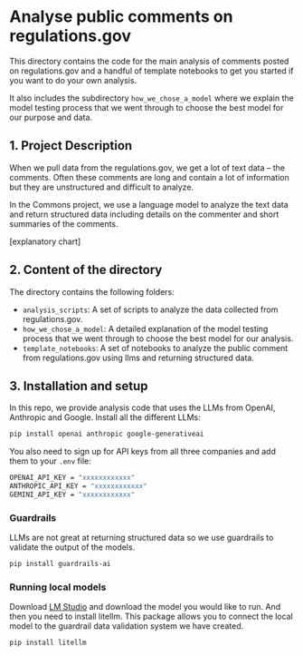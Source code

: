 # Analyse public comments on regulations.gov

This directory contains the code for the main analysis of comments posted on regulations.gov and a handful of template notebooks to get you started if you want to do your own analysis.

It also includes the subdirectory `how_we_chose_a_model` where we explain the model testing process that we went through to choose the best model for our purpose and data.

## 1. Project Description

When we pull data from the regulations.gov, we get a lot of text data – the comments. Often these comments are long and contain a lot of information but they are unstructured and difficult to analyze. 

In the Commons project, we use a language model to analyze the text data and return structured data including details on the commenter and short summaries of the comments.

[explanatory chart]

## 2. Content of the directory
The directory contains the following folders:
- `analysis_scripts`: A set of scripts to analyze the data collected from regulations.gov.
- `how_we_chose_a_model`: A detailed explanation of the model testing process that we went through to choose the best model for our analysis. 
- `template_notebooks`: A set of notebooks to analyze the public comment from regulations.gov using llms and returning structured data.

## 3. Installation and setup

In this repo, we provide analysis code that uses the LLMs from OpenAI, Anthropic and Google. Install all the different LLMs:

```bash
pip install openai anthropic google-generativeai
```
You also need to sign up for API keys from all three companies and add them to your `.env` file:

```bash
OPENAI_API_KEY = "xxxxxxxxxxxx"
ANTHROPIC_API_KEY = "xxxxxxxxxxxx"
GEMINI_API_KEY = "xxxxxxxxxxxx"
```

### Guardrails

LLMs are not great at returning structured data so we use guardrails to validate the output of the models. 

```bash
pip install guardrails-ai
```

### Running local models

Download [LM Studio](https://lmstudio.ai/) and download the model you would like to run. And then you need to install litellm. This package allows you to connect the local model to the guardrail data validation system we have created.

```bash
pip install litellm
```
